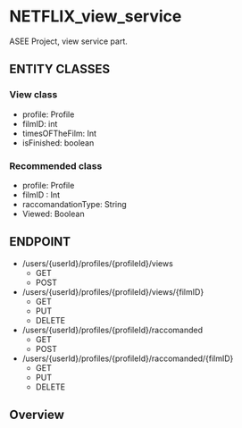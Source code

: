 # NETFLIX_view_service
ASEE Project, view service part.

## ENTITY CLASSES
### View class
- profile: Profile
- filmID: int
- timesOFTheFilm: Int
- isFinished: boolean


### Recommended class
- profile: Profile
- filmID : Int
- raccomandationType: String
- Viewed: Boolean

## ENDPOINT
- /users/{userId}/profiles/{profileId}/views
    - GET
    - POST
- /users/{userId}/profiles/{profileId}/views/{filmID}
    -  GET
    - PUT
    - DELETE
- /users/{userId}/profiles/{profileId}/raccomanded
    - GET
    - POST
- /users/{userId}/profiles/{profileId}/raccomanded/{filmID}
    - GET
    - PUT
    - DELETE

## Overview
